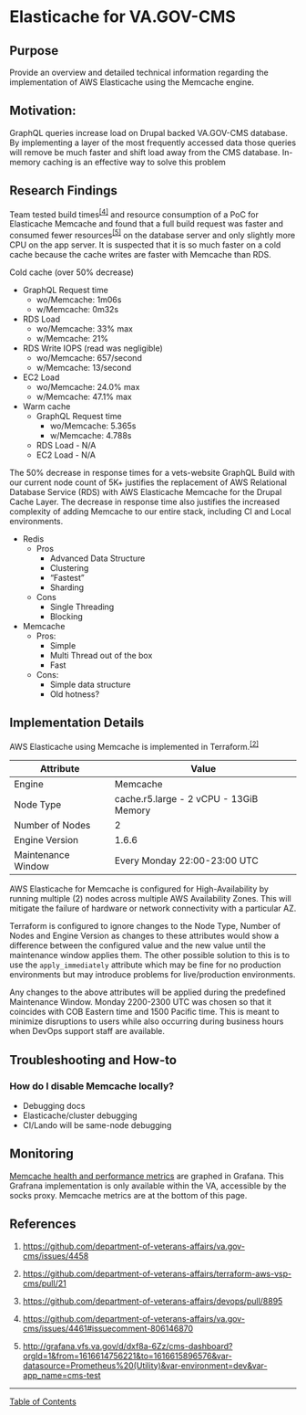 # Elasticache for VA.GOV-CMS

## Purpose

Provide an overview and detailed technical information regarding the implementation of AWS Elasticache using the Memcache engine.

## Motivation:

GraphQL queries increase load on Drupal backed VA.GOV-CMS database. By implementing a layer of the most frequently accessed data those queries will remove be much faster and shift load away from the CMS database. In-memory caching is an effective way to solve this problem

## Research Findings

Team tested build times<sup>[[4]](https://github.com/department-of-veterans-affairs/va.gov-cms/issues/4461#issuecomment-806146870)</sup> and resource consumption of a PoC for Elasticache Memcache and found that a full build request was faster and consumed fewer resources<sup>[[5]](http://grafana.vfs.va.gov/d/dxf8a-6Zz/cms-dashboard?orgId=1&from=1616614756221&to=1616615896576&var-datasource=Prometheus%20(Utility)&var-environment=dev&var-app_name=cms-test)</sup> on the database server and only slightly more CPU on the app server. It is suspected that it is so much faster on a cold cache because the cache writes are faster with Memcache than RDS.

Cold cache (over 50% decrease)

- GraphQL Request time
  - wo/Memcache: 1m06s
  - w/Memcache: 0m32s	
- RDS Load
  - wo/Memcache: 33% max
  - w/Memcache: 21%
- RDS Write IOPS (read was negligible)
  - wo/Memcache: 657/second
  - w/Memcache: 13/second
- EC2 Load
  - wo/Memcache: 24.0% max
  - w/Memcache: 47.1% max
- Warm cache
  - GraphQL Request time
    - wo/Memcache: 5.365s
    - w/Memcache: 4.788s
  - RDS Load - N/A
  - EC2 Load - N/A

The 50% decrease in response times for a vets-website GraphQL Build with our current node count of 5K+ justifies the replacement of AWS Relational Database Service (RDS) with AWS Elasticache Memcache for the Drupal Cache Layer. The decrease in response time also justifies the increased complexity of adding Memcache to our entire stack, including CI and Local environments.

- Redis
  - Pros
    - Advanced Data Structure
    - Clustering
    - “Fastest”
    - Sharding
  - Cons
    - Single Threading
    - Blocking
- Memcache
  - Pros:
    - Simple
    - Multi Thread out of the box
    - Fast
  - Cons:
    - Simple data structure
    - Old hotness?

## Implementation Details

AWS Elasticache using Memcache is implemented in Terraform.<sup>[[2]](https://github.com/department-of-veterans-affairs/terraform-aws-vsp-cms/pull/21)</sup>

| Attribute | Value |
| --- | ----------- |
| Engine | Memcache |
| Node Type | cache.r5.large - 2 vCPU - 13GiB Memory |
| Number of Nodes | 2 |
| Engine Version | 1.6.6 |
|  Maintenance Window | Every Monday 22:00-23:00 UTC |

AWS Elasticache for Memcache is configured for High-Availability by running multiple (2) nodes across multiple AWS Availability Zones. This will mitigate the failure of hardware or network connectivity with a particular AZ.

Terraform is configured to ignore changes to the Node Type, Number of Nodes and Engine Version as changes to these attributes would show a difference between the configured value and the new value until the maintenance window applies them. The other possible solution to this is to use the `apply_immediately` attribute which may be fine for no production environments but may introduce problems for live/production environments.

Any changes to the above attributes will be applied during the predefined Maintenance Window. Monday 2200-2300 UTC was chosen so that it coincides with COB Eastern time and 1500 Pacific time. This is meant to minimize disruptions to users while also occurring during business hours when DevOps support staff are available.

## Troubleshooting and How-to

### How do I disable Memcache locally?

- Debugging docs
- Elasticache/cluster debugging
- CI/Lando will be same-node debugging

## Monitoring

[Memcache health and performance metrics](http://grafana.vfs.va.gov/d/dxf8a-6Zz/cms-dashboard?orgId=1&refresh=5s) are graphed in Grafana.  This Grafrana implementation is only available within the VA, accessible by the socks proxy. 
Memcache metrics are at the bottom of this page.

## References
1. https://github.com/department-of-veterans-affairs/va.gov-cms/issues/4458
1. https://github.com/department-of-veterans-affairs/terraform-aws-vsp-cms/pull/21
1. https://github.com/department-of-veterans-affairs/devops/pull/8895

1. https://github.com/department-of-veterans-affairs/va.gov-cms/issues/4461#issuecomment-806146870
1. http://grafana.vfs.va.gov/d/dxf8a-6Zz/cms-dashboard?orgId=1&from=1616614756221&to=1616615896576&var-datasource=Prometheus%20(Utility)&var-environment=dev&var-app_name=cms-test

----

[Table of Contents](../../README.md)

